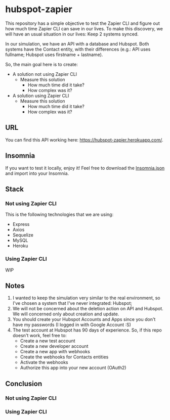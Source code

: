 # hubspot-zapier

This repository has a simple objective to test the Zapier CLI and figure out how much time Zapier CLI can save in our lives. To make this discovery, we will have an usual situation in our lives: Keep 2 systems synced.

In our simulation, we have an API with a database and Hubspot. Both systems have the Contact entity, with their differences (e.g.: API uses fullname; Hubspot uses firstname + lastname).

So, the main goal here is to create:

- A solution not using Zapier CLI
  - Measure this solution
    - How much time did it take?
    - How complex was it?
- A solution using Zapier CLI
  - Measure this solution
    - How much time did it take?
    - How complex was it?

## URL

You can find this API working here: https://hubspot-zapier.herokuapp.com/.

## Insomnia

If you want to test it locally, enjoy it! Feel free to download the [Insomnia.json](https://github.com/avilabiel/hubspot-zapier/blob/main/Insomnia.json) and import into your Insomnia.

## Stack

### Not using Zapier CLI

This is the following technologies that we are using:

- Express
- Axios
- Sequelize
- MySQL
- Heroku

### Using Zapier CLI

WIP

## Notes

1. I wanted to keep the simulation very similar to the real environment, so I've chosen a system that I've never integrated: Hubspot;
2. We will not be concerned about the deletion action on API and Hubspot. We will concerned only about creation and update.
3. You should create your Hubspot Accounts and Apps since you don't have my passwords (I logged in with Google Account :S)
4. The test account at Hubspot has 90 days of experience. So, if this repo doesn't work, feel free to:
   - Create a new test account
   - Create a new developer account
   - Create a new app with webhooks
   - Create the webhooks for Contacts entities
   - Activate the webhooks
   - Authorize this app into your new account (OAuth2)

## Conclusion

### Not using Zapier CLI

### Using Zapier CLI

